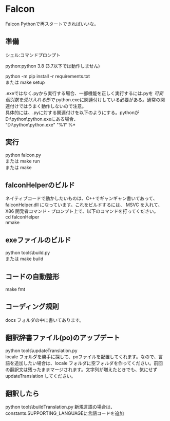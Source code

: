# Falcon
Falcon Pythonで再スタートできればいいな。  
## 準備
シェル:コマンドプロンプト

python:python 3.8 (3.7以下では動作しません)  

python -m pip install -r requirements.txt  
または make setup  


.exeではなく.pyから実行する場合、一部機能を正しく実行するには.pyを *可変個引数を受け入れる形で* python.exeに関連付けしている必要がある。通常の関連付けではうまく動作しないので注意。  
具体的には、.pyに対する関連付けを以下のようにする。pythonがD:\python\python.exeにある場合、  
"D:\python\python.exe" "%1" %*


## 実行  
python falcon.py  
または make run  
または make  


## falconHelperのビルド  
ネイティブコードで動かしたいものは、C++でギャンギャン書いてあって、 falconHelper.dll になっています。これをビルドするには、 MSVC を入れて、 X86 開発者コマンド・プロンプト上で、以下のコマンドを打ってください。  
cd falconHelper  
nmake  

## exeファイルのビルド  
python tools\build.py  
または make build  

## コードの自動整形
make fmt  

## コーディング規則  
docs フォルダの中に書いてあります。  

## 翻訳辞書ファイル(po)のアップデート
python tools\updateTranslation.py  
locale フォルダを勝手に探して、poファイルを配置してくれます。なので、言語を追加したい場合は、locale フォルダに空フォルダを作ってください。前回の翻訳文は残ったままマージされます。文字列が増えたときでも、気にせず updateTranslation してください。  

## 翻訳したら  
python tools\buildTranslation.py
新規言語の場合は、constants.SUPPORTING_LANGUAGEに言語コードを追加
